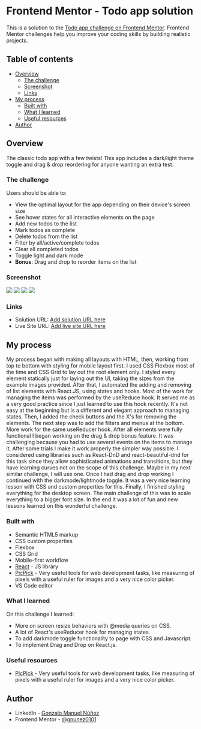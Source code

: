 # Frontend Mentor - Todo app solution

This is a solution to the [Todo app challenge on Frontend Mentor](https://www.frontendmentor.io/challenges/todo-app-Su1_KokOW). Frontend Mentor challenges help you improve your coding skills by building realistic projects. 

## Table of contents

- [Overview](#overview)
  - [The challenge](#the-challenge)
  - [Screenshot](#screenshot)
  - [Links](#links)
- [My process](#my-process)
  - [Built with](#built-with)
  - [What I learned](#what-i-learned)
  - [Useful resources](#useful-resources)
- [Author](#author)


## Overview

The classic todo app with a few twists! This app includes a dark/light theme toggle and drag & drop reordering for anyone wanting an extra test.

### The challenge

Users should be able to:

- View the optimal layout for the app depending on their device's screen size
- See hover states for all interactive elements on the page
- Add new todos to the list
- Mark todos as complete
- Delete todos from the list
- Filter by all/active/complete todos
- Clear all completed todos
- Toggle light and dark mode
- **Bonus**: Drag and drop to reorder items on the list

### Screenshot

![](./screenshots/desktop-light.png)
![](./screenshots/desktop-dark.png)
![](./screenshots/mobile-light.png)
![](./screenshots/mobile-dark.png)

### Links

- Solution URL: [Add solution URL here](https://github.com/gnunez0101/todo-app)
- Live Site URL: [Add live site URL here](https://your-live-site-url.com)

## My process

My process began with making all layouts with HTML, then, working from top to bottom with styling for mobile layout first. I used CSS Flexbox most of the time and CSS Grid to lay out the root element only. I styled every element statically just for laying out the UI, taking the sizes from the example images provided. After that, I automated the adding and removing of list elements with React.JS, using states and hooks. Most of the work for managing the items was performed by the useReduce hook. It served me as a very good practice since I just learned to use this hook recently. It's not easy at the beginning but is a different and elegant approach to managing states. Then, I added the check buttons and the X's for removing the elements. The next step was to add the filters and menus at the bottom. More work for the same useReducer hook. After all elements were fully functional I began working on the drag & drop bonus feature. It was challenging because you had to use several events on the items to manage it. After some trials I make it work properly the simpler way possible. I considered using libraries such as React-DnD and react-beautiful-dnd for this task since they allow sophisticated animations and transitions, but they have learning curves not on the scope of this challenge. Maybe in my next similar challenge, I will use one. Once I had drag and drop working I continued with the darkmode/lightmode toggle. It was a very nice learning lesson with CSS and custom properties for this. Finally, I finished styling everything for the desktop screen. The main challenge of this was to scale everything to a bigger font size. In the end it was a lot of fun and new lessons learned on this wonderful challenge.

### Built with

- Semantic HTML5 markup
- CSS custom properties
- Flexbox
- CSS Grid
- Mobile-first workflow
- [React](https://react.dev/) - JS library
- [PicPick](https://picpick.app/en/) - Very useful tools for web development tasks, like measuring of pixels with a useful ruler for images and a very nice color picker.
- VS Code editor

### What I learned

On this challenge I learned:
- More on screen resize behaviors with @media queries on CSS.
- A lot of React's useReducer hook for managing states.
- To add darkmode toggle functionality to page with CSS and Javascript.
- To implement Drag and Drop on React.js.

### Useful resources

- [PicPick](https://picpick.app/en/) - Very useful tools for web development tasks, like measuring of pixels with a useful ruler for images and a very nice color picker.

## Author

- LinkedIn - [Gonzalo Manuel Núñez](https://www.linkedin.com/in/gnunez0101)
- Frontend Mentor - [@gnunez0101](https://www.frontendmentor.io/profile/gnunez0101)